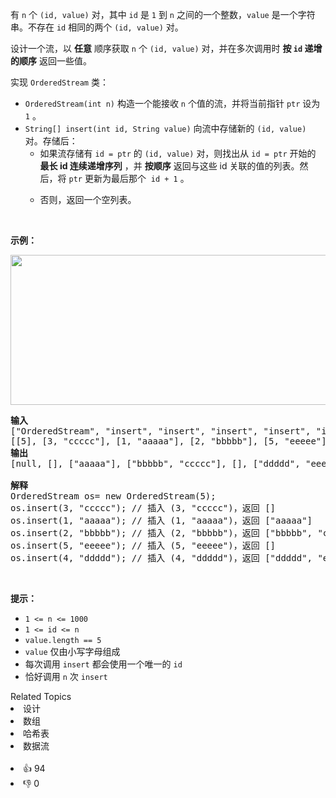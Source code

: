 <p>有 <code>n</code> 个 <code>(id, value)</code> 对，其中 <code>id</code> 是 <code>1</code> 到 <code>n</code> 之间的一个整数，<code>value</code> 是一个字符串。不存在 <code>id</code> 相同的两个&nbsp;<code>(id, value)</code> 对。</p>

<p>设计一个流，以 <strong>任意</strong> 顺序获取 <code>n</code>&nbsp;个&nbsp;<code>(id, value)</code>&nbsp;对，并在多次调用时 <strong>按 <code>id</code> 递增的顺序</strong> 返回一些值。</p>

<p>实现 <code>OrderedStream</code> 类：</p>

<ul> 
 <li><code>OrderedStream(int n)</code> 构造一个能接收 <code>n</code> 个值的流，并将当前指针 <code>ptr</code> 设为 <code>1</code> 。</li> 
 <li><code>String[] insert(int id, String value)</code> 向流中存储新的 <code>(id, value)</code> 对。存储后： 
  <ul> 
   <li>如果流存储有 <code>id = ptr</code> 的 <code>(id, value)</code> 对，则找出从 <code>id = ptr</code> 开始的 <strong>最长 id 连续递增序列</strong> ，并 <strong>按顺序</strong> 返回与这些 id 关联的值的列表。然后，将 <code>ptr</code> 更新为最后那个&nbsp; <code>id + 1</code>&nbsp;。</li> 
   <li> <p>否则，返回一个空列表。</p> </li> 
  </ul> </li> 
</ul>

<p>&nbsp;</p>

<p><strong>示例：</strong></p>

<p><strong><img alt="" src="https://assets.leetcode-cn.com/aliyun-lc-upload/uploads/2020/11/15/q1.gif" style="width: 682px; height: 240px;" /></strong></p>

<pre>
<strong>输入</strong>
["OrderedStream", "insert", "insert", "insert", "insert", "insert"]
[[5], [3, "ccccc"], [1, "aaaaa"], [2, "bbbbb"], [5, "eeeee"], [4, "ddddd"]]
<strong>输出</strong>
[null, [], ["aaaaa"], ["bbbbb", "ccccc"], [], ["ddddd", "eeeee"]]

<strong>解释</strong>
OrderedStream os= new OrderedStream(5);
os.insert(3, "ccccc"); // 插入 (3, "ccccc")，返回 []
os.insert(1, "aaaaa"); // 插入 (1, "aaaaa")，返回 ["aaaaa"]
os.insert(2, "bbbbb"); // 插入 (2, "bbbbb")，返回 ["bbbbb", "ccccc"]
os.insert(5, "eeeee"); // 插入 (5, "eeeee")，返回 []
os.insert(4, "ddddd"); // 插入 (4, "ddddd")，返回 ["ddddd", "eeeee"]
</pre>

<p>&nbsp;</p>

<p><strong>提示：</strong></p>

<ul> 
 <li><code>1 &lt;= n &lt;= 1000</code></li> 
 <li><code>1 &lt;= id &lt;= n</code></li> 
 <li><code>value.length == 5</code></li> 
 <li><code>value</code> 仅由小写字母组成</li> 
 <li>每次调用 <code>insert</code> 都会使用一个唯一的 <code>id</code></li> 
 <li>恰好调用 <code>n</code> 次 <code>insert</code></li> 
</ul>

<div><div>Related Topics</div><div><li>设计</li><li>数组</li><li>哈希表</li><li>数据流</li></div></div><br><div><li>👍 94</li><li>👎 0</li></div>
